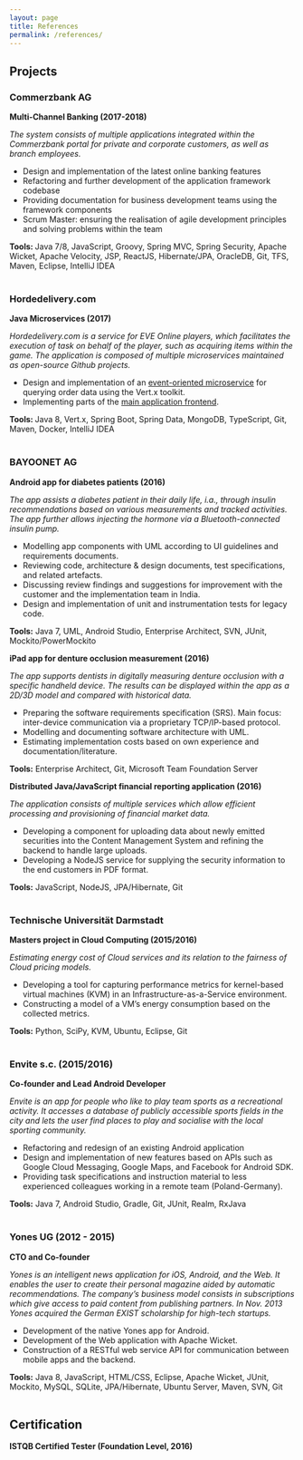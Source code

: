 ```yaml
---
layout: page
title: References
permalink: /references/
---
```


## Projects

### Commerzbank AG

<b>Multi-Channel Banking (2017-2018)</b>

<i>The system consists of multiple applications integrated within the Commerzbank portal for private and corporate customers, as well as branch employees.</i>

* Design and implementation of the latest online banking features
* Refactoring and further development of the application framework codebase
* Providing documentation for business development teams using the framework components
* Scrum Master: ensuring the realisation of agile development principles and solving problems within the team

<b>Tools: </b>Java 7/8, JavaScript, Groovy, Spring MVC, Spring Security, Apache Wicket, Apache Velocity, JSP, ReactJS, Hibernate/JPA, OracleDB, Git, TFS, Maven, Eclipse, IntelliJ IDEA
<br/><br/>

### Hordedelivery.com

<b>Java Microservices (2017)</b>

<i>Hordedelivery.com is a service for EVE Online players, which facilitates the execution of task on behalf of the player, such as acquiring items within the game. The application is composed of multiple microservices maintained as open-source Github projects.</i>

* Design and implementation of an [event-oriented microservice](http://github.com/mawalasek/eve-order-micro) for querying order data using the Vert.x toolkit.
* Implementing parts of the [main application frontend](http://github.com/bahrmichael/eve-delivery-service).

<b>Tools: </b>Java 8, Vert.x, Spring Boot, Spring Data, MongoDB, TypeScript, Git, Maven, Docker, IntelliJ IDEA
<br/><br/>

### BAYOONET AG

<b>Android app for diabetes patients (2016)</b>

<i>The app assists a diabetes patient in their daily life, i.a., through insulin recommendations based on various measurements and tracked activities. The app further allows injecting the hormone via a Bluetooth-connected insulin pump.</i>
* Modelling app components with UML according to UI guidelines and requirements documents. 
* Reviewing code, architecture & design documents, test specifications, and related artefacts.
* Discussing review findings and suggestions for improvement with the customer and the implementation team in India.
* Design and implementation of unit and instrumentation tests for legacy code.

<b>Tools:</b> Java 7, UML, Android Studio, Enterprise Architect, SVN, JUnit, Mockito/PowerMockito

<b>iPad app for denture occlusion measurement (2016)</b>

<i>The app supports dentists in digitally measuring denture occlusion with a specific handheld device. The results can be displayed within the app as a 2D/3D model and compared with historical data.</i>
* Preparing the software requirements specification (SRS). Main focus: inter-device communication via a proprietary TCP/IP-based protocol.
* Modelling and documenting software architecture with UML.
* Estimating implementation costs based on own experience and documentation/literature.

<b>Tools:</b> Enterprise Architect, Git, Microsoft Team Foundation Server

<b>Distributed Java/JavaScript financial reporting application (2016)</b>

<i>The application consists of multiple services which allow efficient processing and provisioning of financial market data.</i> 
* Developing a component for uploading data about newly emitted securities into the Content Management System and refining the backend to handle large uploads.
* Developing a NodeJS service for supplying the security information to the end customers in PDF format.

<b>Tools:</b> JavaScript, NodeJS, JPA/Hibernate, Git
<br/><br/>

### Technische Universität Darmstadt

<b>Masters project in Cloud Computing (2015/2016)</b> 

<i>Estimating energy cost of Cloud services and its relation to the fairness of Cloud pricing models.</i>
* Developing a tool for capturing performance metrics for kernel-based virtual machines (KVM) in an Infrastructure-as-a-Service environment. 
* Constructing a model of a VM’s energy consumption based on the collected metrics. 

<b>Tools:</b> Python, SciPy, KVM, Ubuntu, Eclipse, Git
<br/><br/>

### Envite s.c. (2015/2016)

<b>Co-founder and Lead Android Developer</b>

<i>Envite is an app for people who like to play team sports as a recreational activity. It accesses a database of publicly accessible sports fields in the city and lets the user find places to play and socialise with the local sporting community.</i>
* Refactoring and redesign of an existing Android application
* Design and implementation of new features based on APIs such as Google Cloud Messaging, Google Maps, and Facebook for Android SDK.
* Providing task specifications and instruction material to less experienced colleagues working in a remote team (Poland-Germany). 

<b>Tools:</b> Java 7, Android Studio, Gradle, Git, JUnit, Realm, RxJava 
<br/><br/>

### Yones UG (2012 - 2015)

<b>CTO and Co-founder</b>

<i>Yones is an intelligent news application for iOS, Android, and the Web. It enables the user to create their personal magazine aided by automatic recommendations. The company’s business model consists in subscriptions which give access to paid content from publishing partners. In Nov. 2013 Yones acquired the German EXIST scholarship for high-tech startups.</i>
* Development of the native Yones app for Android.
* Development of the Web application with Apache Wicket.
* Construction of a RESTful web service API for communication between mobile apps and the backend.

<b>Tools:</b> Java 8, JavaScript, HTML/CSS, Eclipse, Apache Wicket, JUnit, Mockito, MySQL, SQLite, JPA/Hibernate, Ubuntu Server, Maven, SVN, Git
<br/><br/>


## Certification

<b>ISTQB Certified Tester (Foundation Level, 2016)</b>
